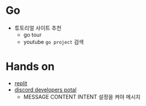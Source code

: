 # Go
- 튜토리얼 사이트 추천
    - go tour
    - youtube `go project` 검색

# Hands on
- [replit](https://replit.com/start/pick)
- [discord developers potal](https://discord.com/developers/docs/intro)
    - MESSAGE CONTENT INTENT 설정을 켜야 메시지
